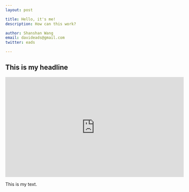 ```yaml
---
layout: post

title: Hello, it's me!
description: How can this work?

author: Shanshan Wang
email: davideads@gmail.com
twitter: eads

---
```



## This is my headline

<iframe width="560" height="315" src="https://www.youtube.com/embed/AMjMFbhyhwY" frameborder="0" allowfullscreen></iframe>

This is my text.



